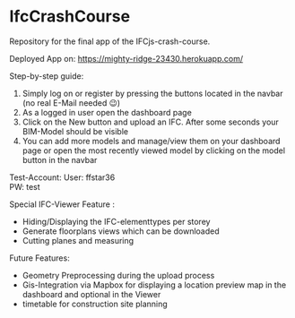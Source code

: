 # IfcCrashCourse
Repository for the final app of the IFCjs-crash-course.

Deployed App on:
https://mighty-ridge-23430.herokuapp.com/

Step-by-step guide:
1. Simply log on or register by pressing the buttons located in the navbar (no real E-Mail needed 😉)
3. As a logged in user open the dashboard page
4. Click on the New button and upload an IFC. After some seconds your BIM-Model should be visible
5. You can add more models and manage/view them on your dashboard page or open the most recently viewed model by clicking on the model button in the navbar  

Test-Account:
	User: ffstar36	
	PW:   test

Special IFC-Viewer Feature : 
-	Hiding/Displaying the IFC-elementtypes per storey 
-	Generate floorplans views which can be downloaded
-	Cutting planes and measuring   

Future Features:
-	Geometry Preprocessing during the upload process
-	Gis-Integration via Mapbox for displaying a location preview map in the dashboard and optional in the Viewer 
-	timetable for construction site planning
